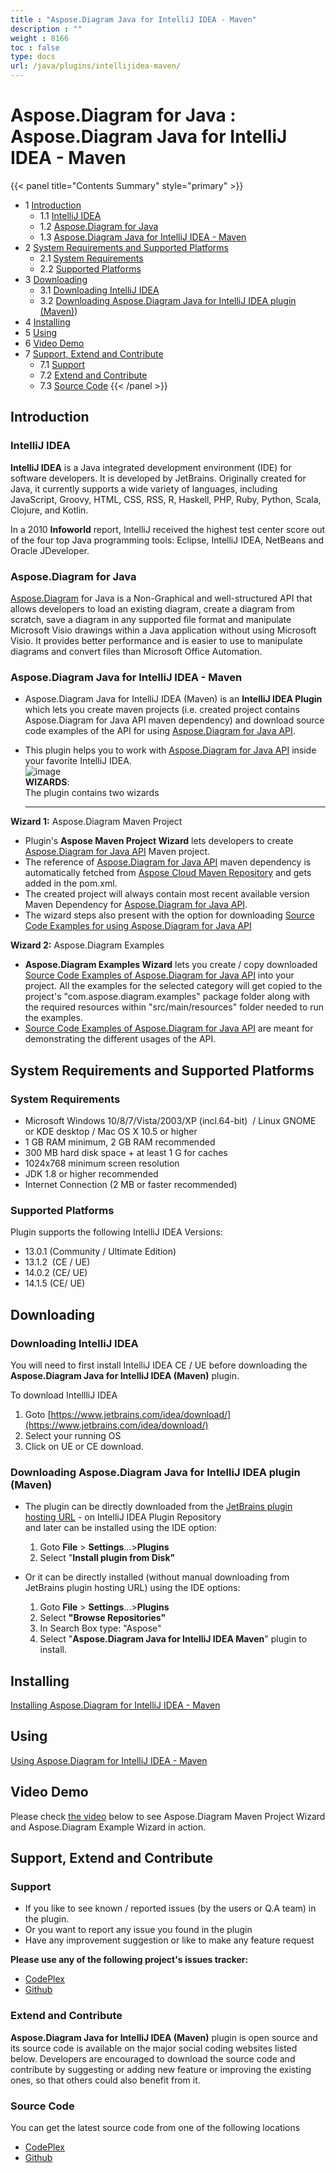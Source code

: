 ```yaml
---
title : "Aspose.Diagram Java for IntelliJ IDEA - Maven" 
description : "" 
weight : 8166 
toc : false
type: docs
url: /java/plugins/intellijidea-maven/
---
```


# Aspose.Diagram for Java : Aspose.Diagram Java for IntelliJ IDEA - Maven


{{< panel title="Contents Summary" style="primary" >}}
*   1 [Introduction](#introduction)
    *   1.1 [IntelliJ IDEA](#intellij-idea)
    *   1.2 [Aspose.Diagram for Java](#aspose.diagram-for-java)
    *   1.3 [Aspose.Diagram Java for IntelliJ IDEA - Maven](#aspose.diagram-java-for-intellij-idea---maven)
*   2 [System Requirements and Supported Platforms](#system-requirements-and-supported-platforms)
    *   2.1 [System Requirements](#system-requirements)
    *   2.2 [Supported Platforms](#supported-platforms)
*   3 [Downloading](#downloading)
    *   3.1 [Downloading IntelliJ IDEA](#downloading-intellij-idea)
    *   3.2 [Downloading Aspose.Diagram Java for IntelliJ IDEA plugin (Maven)](#downloading-aspose.diagram-java-for-intellij-idea-plugin-(maven)))
*   4 [Installing](#installing)
*   5 [Using](#using)
*   6 [Video Demo](#video-demo)
*   7 [Support, Extend and Contribute](#support,-extend-and-contribute)
    *   7.1 [Support](#support)
    *   7.2 [Extend and Contribute](#extend-and-contribute)
    *   7.3 [Source Code](#source-code)
{{< /panel >}}
## Introduction

### IntelliJ IDEA

**IntelliJ IDEA** is a Java integrated development environment (IDE) for software developers. It is developed by JetBrains. Originally created for Java, it currently supports a wide variety of languages, including JavaScript, Groovy, HTML, CSS, RSS, R, Haskell, PHP, Ruby, Python, Scala, Clojure, and Kotlin.

In a 2010 **Infoworld** report, IntelliJ received the highest test center score out of the four top Java programming tools: Eclipse, IntelliJ IDEA, NetBeans and Oracle JDeveloper.

### Aspose.Diagram for Java

[Aspose.Diagram](http://www.aspose.com/java/diagram-component.aspx) for Java is a Non-Graphical and well-structured API that allows developers to load an existing diagram, create a diagram from scratch, save a diagram in any supported file format and manipulate Microsoft Visio drawings within a Java application without using Microsoft Visio. It provides better performance and is easier to use to manipulate diagrams and convert files than Microsoft Office Automation.

### Aspose.Diagram Java for IntelliJ IDEA - Maven

*   Aspose.Diagram Java for IntelliJ IDEA (Maven) is an **IntelliJ IDEA Plugin** which lets you create maven projects (i.e. created project contains Aspose.Diagram for Java API maven dependency) and download source code examples of the API for using [Aspose.Diagram for Java API](http://www.aspose.com/java/diagram-component.aspx).

*   This plugin helps you to work with [Aspose.Diagram for Java API](http://www.aspose.com/java/diagram-component.aspx) inside your favorite IntelliJ IDEA.  
    ![image](http://i.imgur.com/KWKGljg.png)  
    **WIZARDS**:  
    The plugin contains two wizards
    
    ---
    

**Wizard 1:** Aspose.Diagram Maven Project

*   Plugin's **Aspose Maven Project Wizard** lets developers to create [Aspose.Diagram for Java API](http://www.aspose.com/java/diagram-component.aspx) Maven project.
*   The reference of [Aspose.Diagram for Java API](http://www.aspose.com/java/diagram-component.aspx) maven dependency is automatically fetched from [Aspose Cloud Maven Repository](http://maven.aspose.com/artifactory/webapp/home.html?0) and gets added in the pom.xml.
*   The created project will always contain most recent available version Maven Dependency for [Aspose.Diagram for Java API](http://www.aspose.com/java/diagram-component.aspx).
*   The wizard steps also present with the option for downloading [Source Code Examples for using Aspose.Diagram for Java API](https://github.com/asposediagram/Aspose.Diagram-for-Java/tree/master/Examples)

**Wizard 2:** Aspose.Diagram Examples

*   **Aspose.Diagram Examples Wizard** lets you create / copy downloaded [Source Code Examples of Aspose.Diagram for Java API](https://github.com/asposediagram/Aspose.Diagram-for-Java/tree/master/Examples) into your project. All the examples for the selected category will get copied to the project's "com.aspose.diagram.examples" package folder along with the required resources within "src/main/resources" folder needed to run the examples.
*   [Source Code Examples of Aspose.Diagram for Java API](https://github.com/asposediagram/Aspose.Diagram-for-Java/tree/master/Examples) are meant for demonstrating the different usages of the API.

## System Requirements and Supported Platforms

### System Requirements

*   Microsoft Windows 10/8/7/Vista/2003/XP (incl.64-bit)  / Linux GNOME or KDE desktop / Mac OS X 10.5 or higher
*   1 GB RAM minimum, 2 GB RAM recommended
*   300 MB hard disk space + at least 1 G for caches
*   1024x768 minimum screen resolution
*   JDK 1.8 or higher recommended
*   Internet Connection (2 MB or faster recommended)

### Supported Platforms

Plugin supports the following IntelliJ IDEA Versions:

*   13.0.1 (Community / Ultimate Edition)
*   13.1.2  (CE / UE)
*   14.0.2 (CE/ UE)
*   14.1.5 (CE/ UE)

## Downloading

### Downloading IntelliJ IDEA

You will need to first install IntelliJ IDEA CE / UE before downloading the **Aspose.Diagram Java for IntelliJ IDEA (Maven)** plugin.

To download IntellliJ IDEA

1.  Goto [https://www.jetbrains.com/idea/download/](https://www.jetbrains.com/idea/download/)
2.  Select your running OS
3.  Click on UE or CE download.

### Downloading Aspose.Diagram Java for IntelliJ IDEA plugin (Maven)

*   The plugin can be directly downloaded from the [JetBrains plugin hosting URL](https://goo.gl/JjSReR) - on IntelliJ IDEA Plugin Repository  
    and later can be installed using the IDE option:
    1.  Goto **File** > **Settings**...>**Plugins**
    2.  Select "**Install plugin from Disk"**

*   Or it can be directly installed (without manual downloading from JetBrains plugin hosting URL) using the IDE options:
    1.  Goto **File** > **Settings**...>**Plugins**
    2.  Select **"Browse Repositories"**
    3.  In Search Box type: "Aspose"
    4.  Select "**Aspose.Diagram Java for IntelliJ IDEA Maven**" plugin to install.

## Installing

[Installing Aspose.Diagram for IntelliJ IDEA - Maven](http://www.aspose.com/docs/display/diagramjava/Installing+and+Using+Aspose.Diagram+for+IntelliJ+IDEA+-+Maven#InstallingandUsingAspose.DiagramforIntelliJIDEA-Maven-Installing)

## Using

[Using Aspose.Diagram for IntelliJ IDEA - Maven](http://www.aspose.com/docs/display/diagramjava/Installing+and+Using+Aspose.Diagram+for+IntelliJ+IDEA+-+Maven#InstallingandUsingAspose.DiagramforIntelliJIDEA-Maven-Using)

## Video Demo

Please check [the video](https://youtu.be/-xC88uuv4eI) below to see Aspose.Diagram Maven Project Wizard and Aspose.Diagram Example Wizard in action.

## Support, Extend and Contribute

### Support

*   If you like to see known / reported issues (by the users or Q.A team) in the plugin.
*   Or you want to report any issue you found in the plugin
*   Have any improvement suggestion or like to make any feature request

**Please use any of the following project's issues tracker:**

*   [CodePlex](https://asposediagramjavaintellij.codeplex.com/workitem/list/basic)
*   [Github](https://github.com/asposediagram/Aspose.Diagram-for-Java/issues)

### Extend and Contribute

**Aspose.Diagram Java for IntelliJ IDEA (Maven)** plugin is open source and its source code is available on the major social coding websites listed below. Developers are encouraged to download the source code and contribute by suggesting or adding new feature or improving the existing ones, so that others could also benefit from it.

### Source Code

You can get the latest source code from one of the following locations

*   [CodePlex](https://asposediagramjavaintellij.codeplex.com)
*   [Github](https://github.com/asposediagram/Aspose.Diagram-for-Java/tree/master/Plugins/Aspose.Diagram-for-Java_for_IntelliJ%28Maven%29)

